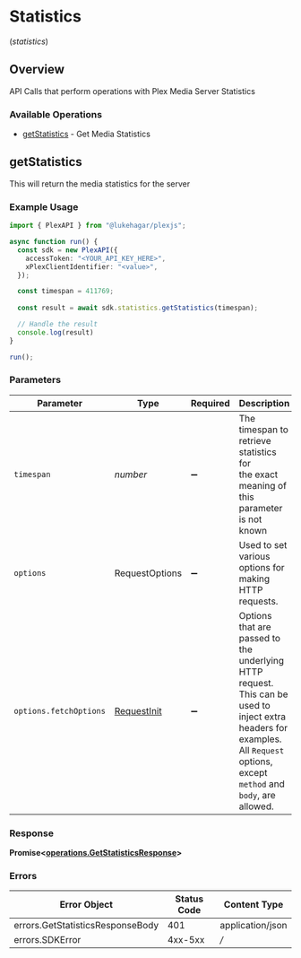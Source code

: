 # Statistics
(*statistics*)

## Overview

API Calls that perform operations with Plex Media Server Statistics


### Available Operations

* [getStatistics](#getstatistics) - Get Media Statistics

## getStatistics

This will return the media statistics for the server

### Example Usage

```typescript
import { PlexAPI } from "@lukehagar/plexjs";

async function run() {
  const sdk = new PlexAPI({
    accessToken: "<YOUR_API_KEY_HERE>",
    xPlexClientIdentifier: "<value>",
  });

  const timespan = 411769;
  
  const result = await sdk.statistics.getStatistics(timespan);

  // Handle the result
  console.log(result)
}

run();
```

### Parameters

| Parameter                                                                                                                                                                      | Type                                                                                                                                                                           | Required                                                                                                                                                                       | Description                                                                                                                                                                    |
| ------------------------------------------------------------------------------------------------------------------------------------------------------------------------------ | ------------------------------------------------------------------------------------------------------------------------------------------------------------------------------ | ------------------------------------------------------------------------------------------------------------------------------------------------------------------------------ | ------------------------------------------------------------------------------------------------------------------------------------------------------------------------------ |
| `timespan`                                                                                                                                                                     | *number*                                                                                                                                                                       | :heavy_minus_sign:                                                                                                                                                             | The timespan to retrieve statistics for<br/>the exact meaning of this parameter is not known<br/>                                                                              |
| `options`                                                                                                                                                                      | RequestOptions                                                                                                                                                                 | :heavy_minus_sign:                                                                                                                                                             | Used to set various options for making HTTP requests.                                                                                                                          |
| `options.fetchOptions`                                                                                                                                                         | [RequestInit](https://developer.mozilla.org/en-US/docs/Web/API/Request/Request#options)                                                                                        | :heavy_minus_sign:                                                                                                                                                             | Options that are passed to the underlying HTTP request. This can be used to inject extra headers for examples. All `Request` options, except `method` and `body`, are allowed. |


### Response

**Promise<[operations.GetStatisticsResponse](../../models/operations/getstatisticsresponse.md)>**
### Errors

| Error Object                     | Status Code                      | Content Type                     |
| -------------------------------- | -------------------------------- | -------------------------------- |
| errors.GetStatisticsResponseBody | 401                              | application/json                 |
| errors.SDKError                  | 4xx-5xx                          | */*                              |
